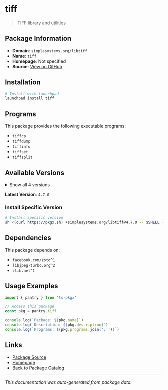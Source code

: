 # tiff

> TIFF library and utilities

## Package Information

- **Domain**: `simplesystems.org/libtiff`
- **Name**: `tiff`
- **Homepage**: Not specified
- **Source**: [View on GitHub](https://github.com/pkgxdev/pantry/tree/main/projects/simplesystems.org/libtiff/package.yml)

## Installation

```bash
# Install with launchpad
launchpad install tiff
```

## Programs

This package provides the following executable programs:

- `tiffcp`
- `tiffdump`
- `tiffinfo`
- `tiffset`
- `tiffsplit`

## Available Versions

<details>
<summary>Show all 4 versions</summary>

- `4.7.0`, `4.6.0`, `4.5.1`, `4.5.0`

</details>

**Latest Version**: `4.7.0`

### Install Specific Version

```bash
# Install specific version
sh <(curl https://pkgx.sh) +simplesystems.org/libtiff@4.7.0 -- $SHELL -i
```

## Dependencies

This package depends on:

- `facebook.com/zstd^1`
- `libjpeg-turbo.org^2`
- `zlib.net^1`

## Usage Examples

```typescript
import { pantry } from 'ts-pkgx'

// Access this package
const pkg = pantry.tiff

console.log(`Package: ${pkg.name}`)
console.log(`Description: ${pkg.description}`)
console.log(`Programs: ${pkg.programs.join(', ')}`)
```

## Links

- [Package Source](https://github.com/pkgxdev/pantry/tree/main/projects/simplesystems.org/libtiff/package.yml)
- [Homepage](#)
- [Back to Package Catalog](../../../package-catalog.md)

---

*This documentation was auto-generated from package data.*
